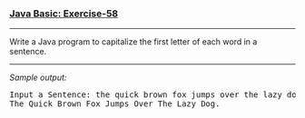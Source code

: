 ### [Java Basic: Exercise-58](https://www.w3resource.com/java-exercises/basic/java-basic-exercise-58.php)

***
<p>Write a Java program to capitalize the first letter of each word in a sentence.</p>

***
_Sample output:_
<pre class="output">Input a Sentence: the quick brown fox jumps over the lazy dog.         
The Quick Brown Fox Jumps Over The Lazy Dog.
</pre>